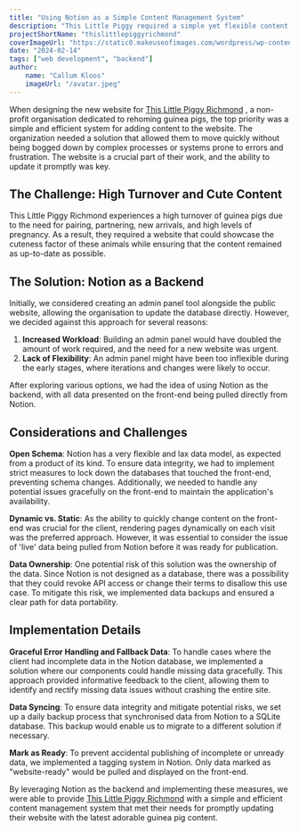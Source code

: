 ```yaml
---
title: "Using Notion as a Simple Content Management System"
description: "This Little Piggy required a simple yet flexible content management solution on a small scale. Notion ticked all the boxes."
projectShortName: "thislittlepiggyrichmond"
coverImageUrl: "https://static0.makeuseofimages.com/wordpress/wp-content/uploads/2021/02/Notion-logo-1.png"
date: "2024-02-14"
tags: ["web development", "backend"]
author:
    name: "Callum Kloos"
    imageUrl: "/avatar.jpeg"
---
```


When designing the new website for [This Little Piggy Richmond](/projects/thislittlepiggyrichmond) , a non-profit organisation dedicated to rehoming guinea pigs, the top priority was a simple and efficient system for adding content to the website. The organization needed a solution that allowed them to move quickly without being bogged down by complex processes or systems prone to errors and frustration. The website is a crucial part of their work, and the ability to update it promptly was key.

## The Challenge: High Turnover and Cute Content

This Little Piggy Richmond experiences a high turnover of guinea pigs due to the need for pairing, partnering, new arrivals, and high levels of pregnancy. As a result, they required a website that could showcase the cuteness factor of these animals while ensuring that the content remained as up-to-date as possible.

## The Solution: Notion as a Backend

Initially, we considered creating an admin panel tool alongside the public website, allowing the organisation to update the database directly. However, we decided against this approach for several reasons:

1. **Increased Workload**: Building an admin panel would have doubled the amount of work required, and the need for a new website was urgent.
2. **Lack of Flexibility**: An admin panel might have been too inflexible during the early stages, where iterations and changes were likely to occur.

After exploring various options, we had the idea of using Notion as the backend, with all data presented on the front-end being pulled directly from Notion.

## Considerations and Challenges

**Open Schema**: Notion has a very flexible and lax data model, as expected from a product of its kind. To ensure data integrity, we had to implement strict measures to lock down the databases that touched the front-end, preventing schema changes. Additionally, we needed to handle any potential issues gracefully on the front-end to maintain the application's availability.

**Dynamic vs. Static**: As the ability to quickly change content on the front-end was crucial for the client, rendering pages dynamically on each visit was the preferred approach. However, it was essential to consider the issue of 'live' data being pulled from Notion before it was ready for publication.

**Data Ownership**: One potential risk of this solution was the ownership of the data. Since Notion is not designed as a database, there was a possibility that they could revoke API access or change their terms to disallow this use case. To mitigate this risk, we implemented data backups and ensured a clear path for data portability.

## Implementation Details

**Graceful Error Handling and Fallback Data**: To handle cases where the client had incomplete data in the Notion database, we implemented a solution where our components could handle missing data gracefully. This approach provided informative feedback to the client, allowing them to identify and rectify missing data issues without crashing the entire site.

**Data Syncing**: To ensure data integrity and mitigate potential risks, we set up a daily backup process that synchronised data from Notion to a SQLite database. This backup would enable us to migrate to a different solution if necessary.

**Mark as Ready**: To prevent accidental publishing of incomplete or unready data, we implemented a tagging system in Notion. Only data marked as "website-ready" would be pulled and displayed on the front-end.

By leveraging Notion as the backend and implementing these measures, we were able to provide [This Little Piggy Richmond](/projects/thislittlepiggyrichmond) with a simple and efficient content management system that met their needs for promptly updating their website with the latest adorable guinea pig content.
